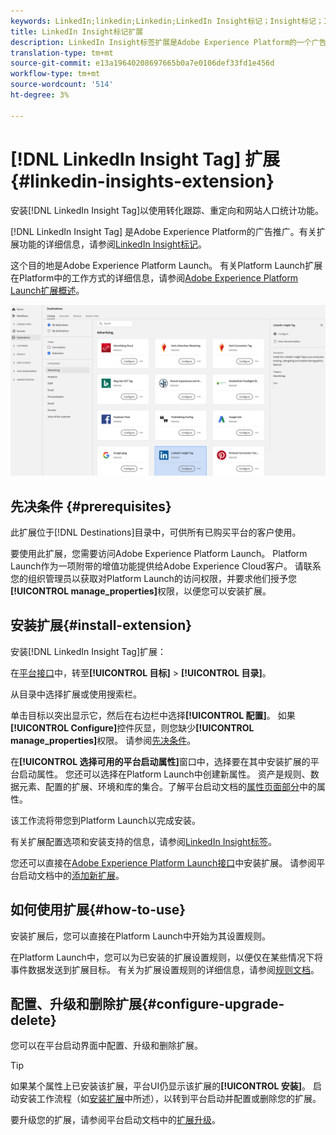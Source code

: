 ```yaml
---
keywords: LinkedIn;linkedin;Linkedin;LinkedIn Insight标记；Insight标记；Insight标记
title: LinkedIn Insight标记扩展
description: LinkedIn Insight标签扩展是Adobe Experience Platform的一个广告目的地。 有关扩展功能的详细信息，请参阅AdobeExchange上的扩展页。
translation-type: tm+mt
source-git-commit: e13a19640208697665b0a7e0106def33fd1e456d
workflow-type: tm+mt
source-wordcount: '514'
ht-degree: 3%

---
```



# [!DNL LinkedIn Insight Tag] 扩展 {#linkedin-insights-extension}

安装[!DNL LinkedIn Insight Tag]以使用转化跟踪、重定向和网站人口统计功能。

[!DNL LinkedIn Insight Tag] 是Adobe Experience Platform的广告推广。有关扩展功能的详细信息，请参阅[LinkedIn Insight标记](https://business.linkedin.com/marketing-solutions/insight-tag)。

这个目的地是Adobe Experience Platform Launch。 有关Platform Launch扩展在Platform中的工作方式的详细信息，请参阅[Adobe Experience Platform Launch扩展概述](../launch-extensions/overview.md)。

![LinkedIn Insight标记扩展](../../assets/catalog/advertising/linkedin/catalog.png)

## 先决条件 {#prerequisites}

此扩展位于[!DNL Destinations]目录中，可供所有已购买平台的客户使用。

要使用此扩展，您需要访问Adobe Experience Platform Launch。 Platform Launch作为一项附带的增值功能提供给Adobe Experience Cloud客户。 请联系您的组织管理员以获取对Platform Launch的访问权限，并要求他们授予您&#x200B;**[!UICONTROL manage_properties]**&#x200B;权限，以便您可以安装扩展。

## 安装扩展{#install-extension}

安装[!DNL LinkedIn Insight Tag]扩展：

在[平台接口](http://platform.adobe.com/)中，转至&#x200B;**[!UICONTROL 目标]** > **[!UICONTROL 目录]**。

从目录中选择扩展或使用搜索栏。

单击目标以突出显示它，然后在右边栏中选择&#x200B;**[!UICONTROL 配置]**。 如果&#x200B;**[!UICONTROL Configure]**&#x200B;控件灰显，则您缺少&#x200B;**[!UICONTROL manage_properties]**&#x200B;权限。 请参阅[先决条件](#prerequisites)。

在&#x200B;**[!UICONTROL 选择可用的平台启动属性]**&#x200B;窗口中，选择要在其中安装扩展的平台启动属性。 您还可以选择在Platform Launch中创建新属性。 资产是规则、数据元素、配置的扩展、环境和库的集合。了解平台启动文档的[属性页面部分](https://experienceleague.adobe.com/docs/launch/using/reference/admin/companies-and-properties.html#properties-page)中的属性。

该工作流将带您到Platform Launch以完成安装。

有关扩展配置选项和安装支持的信息，请参阅[LinkedIn Insight标签](https://business.linkedin.com/marketing-solutions/insight-tag)。

您还可以直接在[Adobe Experience Platform Launch接口](https://launch.adobe.com/)中安装扩展。 请参阅平台启动文档中的[添加新扩展](https://experienceleague.adobe.com/docs/launch/using/reference/manage-resources/extensions/overview.html?lang=en#add-a-new-extension)。

## 如何使用扩展{#how-to-use}

安装扩展后，您可以直接在Platform Launch中开始为其设置规则。

在Platform Launch中，您可以为已安装的扩展设置规则，以便仅在某些情况下将事件数据发送到扩展目标。 有关为扩展设置规则的详细信息，请参阅[规则文档](https://experienceleague.adobe.com/docs/launch/using/reference/manage-resources/rules.html)。

## 配置、升级和删除扩展{#configure-upgrade-delete}

您可以在平台启动界面中配置、升级和删除扩展。

>[!TIP]
>
>如果某个属性上已安装该扩展，平台UI仍显示该扩展的&#x200B;**[!UICONTROL 安装]**。 启动安装工作流程（如[安装扩展](#install-extension)中所述），以转到平台启动并配置或删除您的扩展。

要升级您的扩展，请参阅平台启动文档中的[扩展升级](https://experienceleague.adobe.com/docs/launch/using/reference/manage-resources/extensions/extension-upgrade.html)。
